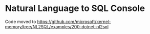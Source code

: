 # Natural Language to SQL Console

Code moved to https://github.com/microsoft/kernel-memory/tree/NL2SQL/examples/200-dotnet-nl2sql
